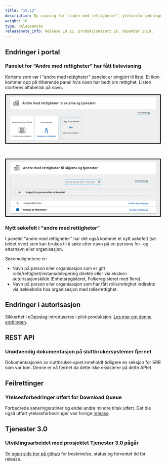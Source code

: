 ```yaml
---
title: "19.12"
description: Ny visning for "andre med rettigheter", ytelsesforbedringer og feilrettinger.
weight: 10
type: releasenote
releasenote_info: Release 19.12, produksjonssatt 16. desember 2019.
---
```


## Endringer i portal

### Panelet for “Andre med rettigheter” har fått listevisning

Kortene som var i “andre med rettigheter” panelet er omgjort til liste. Et ikon kommer opp på tilhørende panel hvis noen har bedt om rettighet. Listen storteres alfabetisk på navn.

![Gammel visning](gammel.png "Gammel visning")

&nbsp;

![Ny visning](ny.png "Ny visning")

### Nytt søkefelt i “andre med rettigheter”

I panelet “andre med rettigheter” har det også kommet et nytt søkefelt (se bildet over) som kan brukes til å søke etter navn på en persons for- og etternavn eller organisasjon.

Søkemulighetene er:

- Navn på person eller organisasjon som er gitt rolle/rettighet/instansdelegering direkte eller via ekstern autorisasjonskilde (Enhetsregisteret, Folkeregisteret med flere).
- Navn på person eller organisasjon som har fått rolle/rettighet indirekte via nøkkelrolle hos organisasjon med rolle/rettighet.

## Endringer i autorisasjon

Sikkerhet i eOppslag introduseres i pilot-produksjon. [Les mer om denne endringen](../../../../utviklingsguider/sikkerhet-i-eoppslag/).


## REST API

### Unødvendig dokumentasjon på sluttbrukersystemer fjernet

 Dokumentasjonen av sluttbruker-apiet inneholdt tidligere en seksjon for SRR som var tom. Denne er nå fjernet da dette ikke eksisterer på dette APIet.

## Feilrettinger

### Ytelsesforbedringer utført for Download Queue

Forbedrede saneringsrutiner og endel andre mindre tiltak utført. Det ble også utført ytelsesforbedringer ved forrige [release](../19-11).

## Tjenester 3.0

### Utviklingsarbeidet med prosjektet Tjenester 3.0 pågår

Se [egen side her på github](../../../prosjekter/tjenester30) for beskrivelse, status og forventet tid for release.
